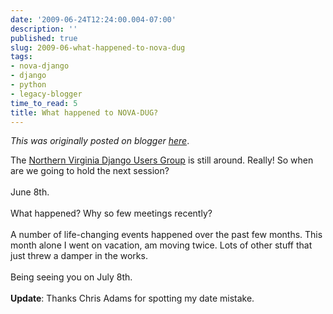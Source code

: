 ```yaml
---
date: '2009-06-24T12:24:00.004-07:00'
description: ''
published: true
slug: 2009-06-what-happened-to-nova-dug
tags:
- nova-django
- django
- python
- legacy-blogger
time_to_read: 5
title: What happened to NOVA-DUG?
---
```


*This was originally posted on blogger [here](https://pydanny.blogspot.com/2009/06/what-happened-to-nova-dug.html)*.

The <a href="http://groups.google.com/group/NOVA-DUG">Northern Virginia Django Users Group</a> is still around. Really! So when are we going to hold the next session?<br /><br />June 8th.<br /><br />What happened? Why so few meetings recently?<br /><br />A number of life-changing events happened over the past few months. This month alone I went on vacation, am moving twice. Lots of other stuff that just threw a damper in the works.<br /><br />Being seeing you on July 8th.<br /><br /><span style="font-weight: bold;">Update</span>: Thanks Chris Adams for spotting my date mistake.